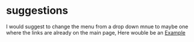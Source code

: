 # suggestions
I would suggest to change the menu from a drop down mnue to maybe one where the links are already on the main page,
Here wouble be an [Example](https://shorturl.at/PFRF5) 
##
